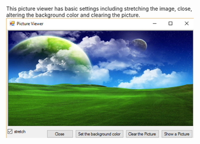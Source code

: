 This picture viewer has basic settings including stretching the image, close, altering the background color and clearing the picture.
<br>
![ScreenShot](https://github.com/FriendlyUser/C/blob/master/PictureViewer/p.png)
